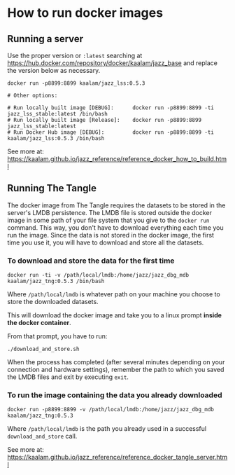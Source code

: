 # How to run docker images


## Running a server

Use the proper version or `:latest` searching at https://hub.docker.com/repository/docker/kaalam/jazz_base and replace the version below
as necessary.

```
docker run -p8899:8899 kaalam/jazz_lss:0.5.3

# Other options:

# Run locally built image [DEBUG]:		docker run -p8899:8899 -ti jazz_lss_stable:latest /bin/bash
# Run locally built image [Release]:	docker run -p8899:8899 jazz_lss_stable:latest
# Run Docker Hub image [DEBUG]:			docker run -p8899:8899 -ti kaalam/jazz_lss:0.5.3 /bin/bash
```

See more at: https://kaalam.github.io/jazz_reference/reference_docker_how_to_build.html


## Running The Tangle

The docker image from The Tangle requires the datasets to be stored in the server's LMDB persistence. The LMDB file is stored outside the
docker image in some path of your file system that you give to the `docker run` command. This way, you don't have to download everything
each time you run the image. Since the data is not stored in the docker image, the first time you use it, you will have to download and
store all the datasets.


### To download and store the data for the first time

```
docker run -ti -v /path/local/lmdb:/home/jazz/jazz_dbg_mdb kaalam/jazz_tng:0.5.3 /bin/bash
```

Where `/path/local/lmdb` is whatever path on your machine you choose to store the downloaded datasets.

This will download the docker image and take you to a linux prompt **inside the docker container**.

From that prompt, you have to run:

```
./download_and_store.sh
```

When the process has completed (after several minutes depending on your connection and hardware settings), remember the path to which you
saved the LMDB files and exit by executing `exit`.


### To run the image containing the data you already downloaded

```
docker run -p8899:8899 -v /path/local/lmdb:/home/jazz/jazz_dbg_mdb kaalam/jazz_tng:0.5.3
```

Where `/path/local/lmdb` is the path you already used in a successful `download_and_store` call.


See more at: https://kaalam.github.io/jazz_reference/reference_docker_tangle_server.html
